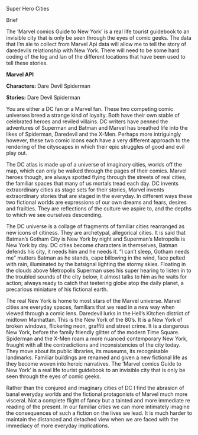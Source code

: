 Super Hero Cities

Brief 

The ‘Marvel comics Guide to New York’ is a real life tourist guidebook to an invisible city that is only be seen through the eyes of comic geeks.
The data that I’m ale to collect from Marvel Api data will allow me to tell the story of daredevils relationship with New York. There will need to be some hard coding of the log and lan of the different locations that have been used to tell these stories.

**Marvel API**

**Characters:**
Dare Devil
Spiderman


**Stories:**
Dare Devil
Spiderman

You are either a DC fan or a Marvel fan. These two competing comic universes breed a strange kind of loyalty. Both have their own stable of celebrated heroes and reviled villains. DC writers have penned the adventures of Superman and Batman and Marvel has breathed life into the likes of Spiderman, Daredevil and the X-Men. Perhaps more intriguingly however, these two comic icons each have a very different approach to the rendering of the cityscapes in which their epic struggles of good and evil play out.

The DC atlas is made up of a universe of imaginary cities, worlds off the map, which can only be walked through the pages of their comics. Marvel heroes though, are always spotted flying through the streets of real cities, the familiar spaces that many of us mortals tread each day. DC invents extraordinary cities as stage sets for their stories, Marvel invents extraordinary stories that are staged in the everyday.  In different ways these two fictional worlds are expressions of our own dreams and fears, desires and frailties. They are reflections of the culture we aspire to, and the depths to which we see ourselves descending.The DC universe is a collage of fragments of familiar cities rearranged as new icons of citiness.  They are archetypal, allegorical cities. It is said that Batman’s Gotham City is New York by night and Superman’s Metropolis is New York by day. DC cities become characters in themselves, Batman defends his city, it needs him and he needs it. “I can’t sleep, Gotham needs me” mutters Batman as he stands, cape billowing in the wind, face pelted with rain, illuminated by the batsignal lighting the stormy skies. Floating in the clouds above Metropolis Superman uses his super hearing to listen in to the troubled sounds of the city below, it almost talks to him as he waits for action; always ready to catch that teetering globe atop the daily planet, a precarious miniature of his fictional earth.

The real New York is home to most stars of the Marvel universe. Marvel cities are everyday spaces, familiars that we read in a new way when viewed through a comic lens. Daredevil lurks in the Hell’s Kitchen district of midtown Manhattan. This is the New York of the 80’s. It is a New York of broken windows, flickering neon, graffiti and street crime. It is a dangerous New York, before the family friendly glitter of the modern Time Square. Spiderman and the X-Men roam a more nuanced contemporary New York, fraught with all the contradictions and inconsistencies of the city today. They move about its public libraries, its museums, its recognisable landmarks. Familiar buildings are renamed and given a new fictional life as they become woven into heroic narratives. The ‘Marvel comics Guide to New York’ is a real life tourist guidebook to an invisible city that is only be seen through the eyes of comic geeks.

Rather than the conjured and imaginary cities of DC I find the abrasion of banal everyday worlds and the fictional protagonists of Marvel much more visceral. Not a complete flight of fancy but a tainted and more immediate re reading of the present. In our familiar cities we can more intimately imagine the consequences of such a fiction on the lives we lead. It is much harder to maintain the distanced and detached view when we are faced with the immediacy of more everyday implications.